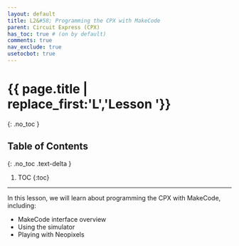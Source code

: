 ```yaml
---
layout: default
title: L2&#58; Programming the CPX with MakeCode
parent: Circuit Express (CPX)
has_toc: true # (on by default)
comments: true
nav_exclude: true
usetocbot: true
---
```

# {{ page.title | replace_first:'L','Lesson '}}
{: .no_toc }

## Table of Contents
{: .no_toc .text-delta }

1. TOC
{:toc}
---

In this lesson, we will learn about programming the CPX with MakeCode, including:

- MakeCode interface overview
- Using the simulator
- Playing with Neopixels